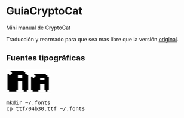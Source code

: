GuiaCryptoCat
=============

Mini manual de CryptoCat

Traducción y rearmado para que sea mas libre que la versión [original](https://github.com/cryptocat/cryptocat-meta).


Fuentes tipográficas
--------------------

![Fuente](img/fuentes.png)

<pre>
mkdir ~/.fonts
cp ttf/04b30.ttf ~/.fonts
</pre>
